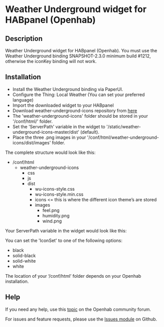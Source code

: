 # Weather Underground widget for HABpanel (Openhab)

## Description
Weather Underground widget for HABpanel (Openhab). You must use the Weather Underground binding SNAPSHOT-2.3.0 minimum build #1212, otherwise the iconKey binding will not work.

## Installation
- Install the Weather Underground binding via PaperUI.
- Configure the Thing: Local Weather (You can set your preferred language)
- Import the downloaded widget to your HABpanel
- Download weather-underground-icons repository from [here](https://github.com/manifestinteractive/weather-underground-icons)
- The 'weather-underground-icons' folder should be stored in your '/conf/html/' folder.
- Set the 'ServerPath' variable in the widget to '/static/weather-underground-icons-master/dist' (default).
- Place the three .png images in your '/conf/html/weather-underground-icons/dist/images' folder.

The complete structure would look like this:

- /conf/html
  - weather-underground-icons
    - css
    - js
    - dist
      - wu-icons-style.css
      - wu-icons-style.min.css
      - icons <= this is where the different icon theme’s are stored
      - images
        - feel.png
        - humidity.png
        - wind.png
        
Your ServerPath variable in the widget would look like this:

<div ng-init="ServerPath='/static/weather-underground-icons-master/dist'; IconSet='white'">

You can set the 'IconSet' to one of the following options:
- black
- solid-black
- solid-white
- white

The location of your ‘/conf/html’ folder depends on your Openhab installation.

## Help
If you need any help, use this [topic](https://community.openhab.org/t/weather-underground-widget-with-forecast/40260) on the Openhab community forum.

For issues and feature requests, please use the [Issues module](https://github.com/BasvanH/habpanel-widget-weatherunderground/issues) on Github.
